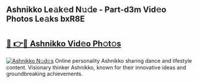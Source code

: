 ## Ashnikko Le𝚊k𝚎d N𝚞𝚍e - Part-d3m Vid𝚎o Photos Le𝚊ks bxR8E

# <h2><a href="http://fbckr9.evod.top/?m=Ashnikko">🔗 👉🔴 Ashnikko Vid𝚎o Ph𝚘t𝚘s</a></h2>

[![Ashnikko N𝚞d𝚎s](https://i.imgur.com/8V9OHl7.gif)](http://fbckr9.evod.top/?m=Ashnikko)
Online personality Ashnikko sharing dance and lifestyle content. Visionary thinker Ashnikko, known for their innovative ideas and groundbreaking achievements. 
